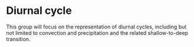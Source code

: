 # Diurnal cycle


This group will focus on the representation of diurnal cycles, including but not limited to
convection and precipitation and the related shallow-to-deep transition. 